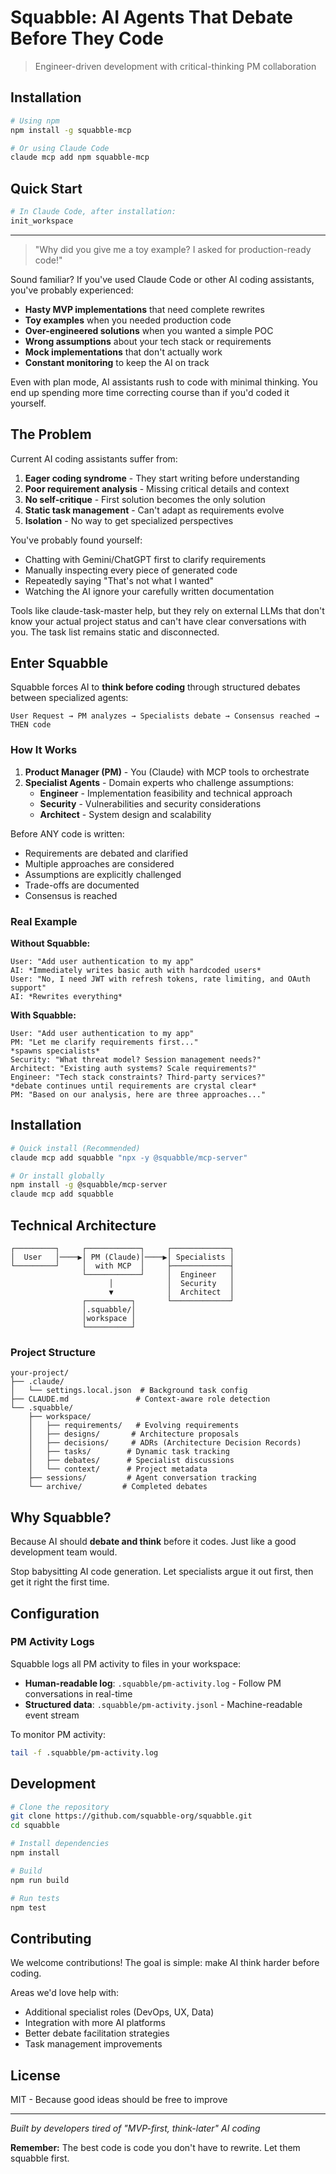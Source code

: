 # Squabble: AI Agents That Debate Before They Code

> Engineer-driven development with critical-thinking PM collaboration

## Installation

```bash
# Using npm
npm install -g squabble-mcp

# Or using Claude Code
claude mcp add npm squabble-mcp
```

## Quick Start

```bash
# In Claude Code, after installation:
init_workspace
```

---

> "Why did you give me a toy example? I asked for production-ready code!"

Sound familiar? If you've used Claude Code or other AI coding assistants, you've probably experienced:

- **Hasty MVP implementations** that need complete rewrites
- **Toy examples** when you needed production code  
- **Over-engineered solutions** when you wanted a simple POC
- **Wrong assumptions** about your tech stack or requirements
- **Mock implementations** that don't actually work
- **Constant monitoring** to keep the AI on track

Even with plan mode, AI assistants rush to code with minimal thinking. You end up spending more time correcting course than if you'd coded it yourself.

## The Problem

Current AI coding assistants suffer from:

1. **Eager coding syndrome** - They start writing before understanding
2. **Poor requirement analysis** - Missing critical details and context  
3. **No self-critique** - First solution becomes the only solution
4. **Static task management** - Can't adapt as requirements evolve
5. **Isolation** - No way to get specialized perspectives

You've probably found yourself:
- Chatting with Gemini/ChatGPT first to clarify requirements
- Manually inspecting every piece of generated code
- Repeatedly saying "That's not what I wanted"
- Watching the AI ignore your carefully written documentation

Tools like claude-task-master help, but they rely on external LLMs that don't know your actual project status and can't have clear conversations with you. The task list remains static and disconnected.

## Enter Squabble

Squabble forces AI to **think before coding** through structured debates between specialized agents:

```
User Request → PM analyzes → Specialists debate → Consensus reached → THEN code
```

### How It Works

1. **Product Manager (PM)** - You (Claude) with MCP tools to orchestrate
2. **Specialist Agents** - Domain experts who challenge assumptions:
   - **Engineer** - Implementation feasibility and technical approach
   - **Security** - Vulnerabilities and security considerations  
   - **Architect** - System design and scalability

Before ANY code is written:
- Requirements are debated and clarified
- Multiple approaches are considered
- Assumptions are explicitly challenged
- Trade-offs are documented
- Consensus is reached

### Real Example

**Without Squabble:**
```
User: "Add user authentication to my app"
AI: *Immediately writes basic auth with hardcoded users*
User: "No, I need JWT with refresh tokens, rate limiting, and OAuth support"
AI: *Rewrites everything*
```

**With Squabble:**
```
User: "Add user authentication to my app"
PM: "Let me clarify requirements first..."
*spawns specialists*
Security: "What threat model? Session management needs?"
Architect: "Existing auth systems? Scale requirements?"
Engineer: "Tech stack constraints? Third-party services?"
*debate continues until requirements are crystal clear*
PM: "Based on our analysis, here are three approaches..."
```

## Installation

```bash
# Quick install (Recommended)
claude mcp add squabble "npx -y @squabble/mcp-server"

# Or install globally
npm install -g @squabble/mcp-server
claude mcp add squabble
```


## Technical Architecture

```
┌─────────┐     ┌────────────┐     ┌─────────────┐
│  User   │────▶│ PM (Claude)│────▶│ Specialists │
└─────────┘     │  with MCP  │     ├─────────────┤
                └────────────┘     │  Engineer   │
                      │            │  Security   │
                      ▼            │  Architect  │
                ┌──────────┐       └─────────────┘
                │.squabble/│
                │workspace │
                └──────────┘
```

### Project Structure

```
your-project/
├── .claude/
│   └── settings.local.json  # Background task config
├── CLAUDE.md               # Context-aware role detection
└── .squabble/
    ├── workspace/
    │   ├── requirements/   # Evolving requirements
    │   ├── designs/       # Architecture proposals
    │   ├── decisions/     # ADRs (Architecture Decision Records)
    │   ├── tasks/        # Dynamic task tracking
    │   ├── debates/      # Specialist discussions
    │   └── context/      # Project metadata
    ├── sessions/         # Agent conversation tracking
    └── archive/         # Completed debates
```

## Why Squabble?

Because AI should **debate and think** before it codes. Just like a good development team would.

Stop babysitting AI code generation. Let specialists argue it out first, then get it right the first time.

## Configuration

### PM Activity Logs

Squabble logs all PM activity to files in your workspace:

- **Human-readable log**: `.squabble/pm-activity.log` - Follow PM conversations in real-time
- **Structured data**: `.squabble/pm-activity.jsonl` - Machine-readable event stream

To monitor PM activity:
```bash
tail -f .squabble/pm-activity.log
```

## Development

```bash
# Clone the repository
git clone https://github.com/squabble-org/squabble.git
cd squabble

# Install dependencies
npm install

# Build
npm run build

# Run tests
npm test
```

## Contributing

We welcome contributions! The goal is simple: make AI think harder before coding.

Areas we'd love help with:
- Additional specialist roles (DevOps, UX, Data)
- Integration with more AI platforms
- Better debate facilitation strategies
- Task management improvements

## License

MIT - Because good ideas should be free to improve

---

*Built by developers tired of "MVP-first, think-later" AI coding*

**Remember:** The best code is code you don't have to rewrite. Let them squabble first.